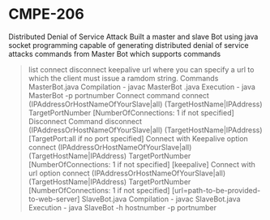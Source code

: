 # CMPE-206
Distributed Denial of Service Attack
Built a master and slave Bot using java socket programming capable of generating distributed denial of service attacks commands from Master Bot which supports commands 
>list
>connect
> disconnect
> keepalive
> url where you can specify a url to which the client must issue a ramdom string. 
Commands
MasterBot.java
Compilation - javac MasterBot .java
Execution - java MasterBot -p portnumber
Connect command
connect (IPAddressOrHostNameOfYourSlave|all) (TargetHostName|IPAddress) TargetPortNumber [NumberOfConnections: 1 if not specified]
Disconnect Command
disconnect (IPAddressOrHostNameOfYourSlave|all) (TargetHostName|IPAddress) [TargetPort:all if no port specified]
Connect with Keepalive option
connect (IPAddressOrHostNameOfYourSlave|all) (TargetHostName|IPAddress) TargetPortNumber [NumberOfConnections: 1 if not specified] [keepalive]
Connect with url option
connect (IPAddressOrHostNameOfYourSlave|all) (TargetHostName|IPAddress) TargetPortNumber [NumberOfConnections: 1 if not specified] [url=path-to-be-provided-to-web-server]
SlaveBot.java
Compilation - javac SlaveBot.java
Execution - java SlaveBot -h hostnumber -p portnumber

